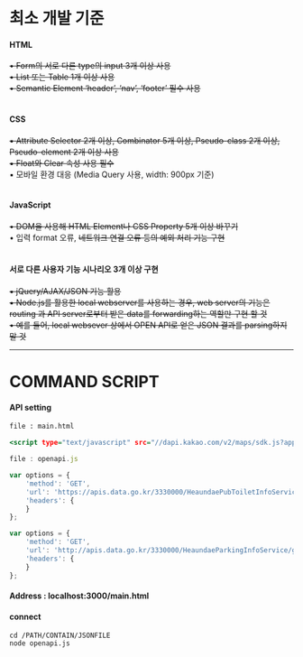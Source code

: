 <h1> 최소 개발 기준 </h1>

<h4>HTML</h4>

~~• Form의 서로 다른 type의 input 3개 이상 사용~~<br>
~~• List 또는 Table 1개 이상 사용~~<br>
~~• Semantic Element ‘header’, ‘nav’, ‘footer’ 필수 사용~~<br><br>

<h4>CSS</h4>

~~▪ Attribute Selector 2개 이상, Combinator 5개 이상, Pseudo-class 2개 이상, Pseudo-element 2개 이상 사용~~<br>
~~▪ Float와 Clear 속성 사용 필수~~<br>
▪ 모바일 환경 대응 (Media Query 사용, width: 900px 기준)<br><br>

<h4>JavaScript</h4>

~~• DOM을 사용해 HTML Element나 CSS Property 5개 이상 바꾸기~~<br>
• 입력 format 오류, ~~네트워크 연결 오류 등의 예외 처리 기능 구현~~<br><br>

<h4>서로 다른 사용자 기능 시나리오 3개 이상 구현</h4>

~~▪ jQuery/AJAX/JSON 기능 활용~~<br>
~~▪ Node.js를 활용한 local webserver를 사용하는 경우, web server의 기능은 routing 과
API server로부터 받은 data를 forwarding하는 역할만 구현 할 것<br>
• 예를 들어, local websever 상에서 OPEN API로 얻은 JSON 결과를 parsing하지 말 것~~<br>

---

<h1> COMMAND SCRIPT </h1>

<h4> API setting </h4>

```html:main.html
file : main.html

<script type="text/javascript" src="//dapi.kakao.com/v2/maps/sdk.js?appkey=키입력&libraries=services,clusterer,drawing">
```

```javascript:openapi.js
file : openapi.js

var options = {
    'method': 'GET',
    'url': 'https://apis.data.go.kr/3330000/HeaundaePubToiletInfoService/getPubToiletList?serviceKey=키입력&pageNo=1&numOfRows=500&resultType=json',
    'headers': {
    }
};

var options = {
    'method': 'GET',
    'url': 'http://apis.data.go.kr/3330000/HeaundaeParkingInfoService/getParkingLotList?serviceKey=키입력&pageNo=1&numOfRows=500&resultType=json',
    'headers': {
    }
};
```

<h4> Address : localhost:3000/main.html </h4>
<h4> connect </h4>

```
cd /PATH/CONTAIN/JSONFILE
node openapi.js
```

